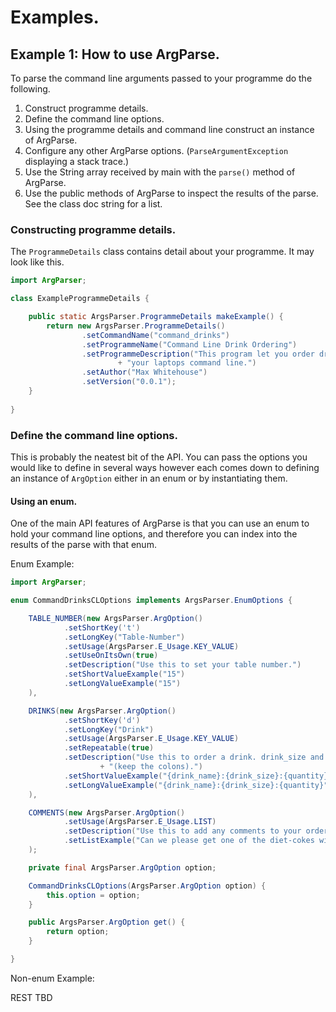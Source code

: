 # Examples.


## Example 1: How to use ArgParse.
To parse the command line arguments passed to your programme do the following.
1) Construct programme details.
2) Define the command line options.
3) Using the programme details and command line construct an instance of ArgParse.
4) Configure any other ArgParse options. (`ParseArgumentException` displaying a stack trace.)
5) Use the String array received by main with the `parse()` method of ArgParse.
6) Use the public methods of ArgParse to inspect the results of the parse. See the class doc string for a list.

### Constructing programme details.
The `ProgrammeDetails` class contains detail about your programme. It may look like this.

```java
import ArgParser;

class ExampleProgrammeDetails {

    public static ArgsParser.ProgrammeDetails makeExample() {
        return new ArgsParser.ProgrammeDetails()
                .setCommandName("command_drinks")
                .setProgrammeName("Command Line Drink Ordering")
                .setProgrammeDescription("This program let you order drinks to your table from "
                        + "your laptops command line.")
                .setAuthor("Max Whitehouse")
                .setVersion("0.0.1");       
    }
    
}
```


### Define the command line options.
This is probably the neatest bit of the API. You can pass the options you would like to define in several ways however each comes down to defining an instance of `ArgOption` either in an enum or by instantiating them.

#### Using an enum.
One of the main API features of ArgParse is that you can use an enum to hold your command line options, and therefore you can index into the results of the parse with that enum.

Enum Example:

```java
import ArgParser;

enum CommandDrinksCLOptions implements ArgsParser.EnumOptions {

    TABLE_NUMBER(new ArgsParser.ArgOption()
            .setShortKey('t')
            .setLongKey("Table-Number")
            .setUsage(ArgsParser.E_Usage.KEY_VALUE)
            .setUseOnItsOwn(true)
            .setDescription("Use this to set your table number.")
            .setShortValueExample("15")
            .setLongValueExample("15")
    ),

    DRINKS(new ArgsParser.ArgOption()
            .setShortKey('d')
            .setLongKey("Drink")
            .setUsage(ArgsParser.E_Usage.KEY_VALUE)
            .setRepeatable(true)
            .setDescription("Use this to order a drink. drink_size and quantity can be empty "
                    + "(keep the colons).")
            .setShortValueExample("{drink_name}:{drink_size}:{quantity}")
            .setLongValueExample("{drink_name}:{drink_size}:{quantity}")
    ),

    COMMENTS(new ArgsParser.ArgOption()
            .setUsage(ArgsParser.E_Usage.LIST)
            .setDescription("Use this to add any comments to your order.")
            .setListExample("Can we please get one of the diet-cokes without ice?")
    );

    private final ArgsParser.ArgOption option;

    CommandDrinksCLOptions(ArgsParser.ArgOption option) {
        this.option = option;
    }

    public ArgsParser.ArgOption get() {
        return option;
    }

}
```

Non-enum Example:

REST TBD

